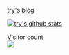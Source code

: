 
[try's blog](http://try.design)


<!--
**Mr-try/Mr-try** is a ✨ _special_ ✨ repository because its `README.md` (this file) appears on your GitHub profile.

- 🔭 I’m currently working on ...
- 🌱 I’m currently learning ...
- 👯 I’m looking to collaborate on ...
- 🤔 I’m looking for help with ...
- 💬 Ask me about ...
- 📫 How to reach me: ...
- 😄 Pronouns: ...
- ⚡ Fun fact: ...
-->

[![try's github stats](https://github-readme-stats.vercel.app/api?username=Mr-try)](https://github.com/Mr-try/ 'try的信息')

<p> 
  Visitor count<br>
  <img src="https://profile-counter.glitch.me/Mr-try/count.svg" />
</p>


